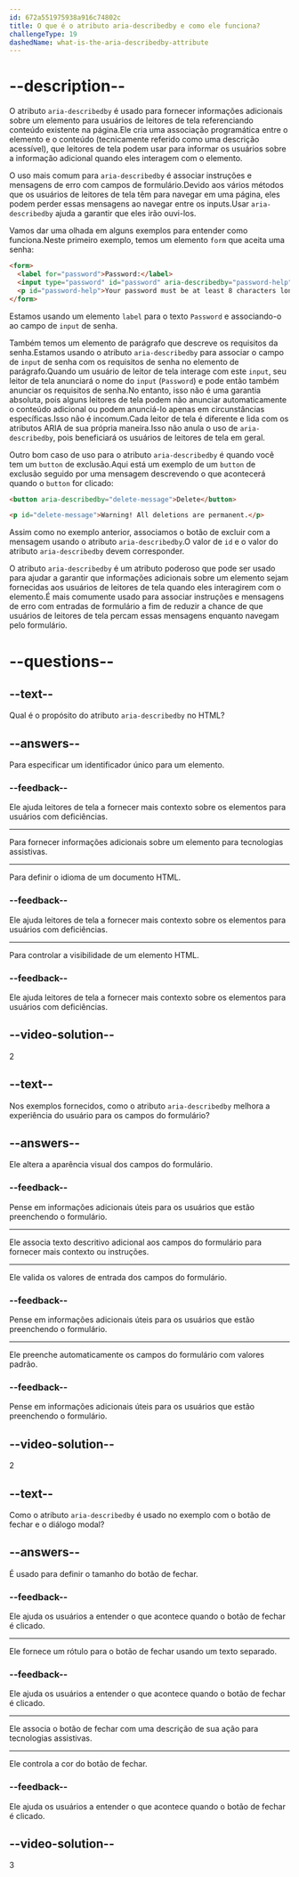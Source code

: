 ```yaml
---
id: 672a551975938a916c74802c
title: O que é o atributo aria-describedby e como ele funciona?
challengeType: 19
dashedName: what-is-the-aria-describedby-attribute
---
```


# --description--

O atributo `aria-describedby` é usado para fornecer informações adicionais sobre um elemento para usuários de leitores de tela referenciando conteúdo existente na página.Ele cria uma associação programática entre o elemento e o conteúdo (tecnicamente referido como uma descrição acessível), que leitores de tela podem usar para informar os usuários sobre a informação adicional quando eles interagem com o elemento. 

O uso mais comum para `aria-describedby` é associar instruções e mensagens de erro com campos de formulário.Devido aos vários métodos que os usuários de leitores de tela têm para navegar em uma página, eles podem perder essas mensagens ao navegar entre os inputs.Usar `aria-describedby` ajuda a garantir que eles irão ouvi-los.

Vamos dar uma olhada em alguns exemplos para entender como funciona.Neste primeiro exemplo, temos um elemento `form` que aceita uma senha:

```html
<form>
  <label for="password">Password:</label>
  <input type="password" id="password" aria-describedby="password-help" />
  <p id="password-help">Your password must be at least 8 characters long.</p>
</form>
```

Estamos usando um elemento `label` para o texto `Password` e associando-o ao campo de `input` de senha.

Também temos um elemento de parágrafo que descreve os requisitos da senha.Estamos usando o atributo `aria-describedby` para associar o campo de `input` de senha com os requisitos de senha no elemento de parágrafo.Quando um usuário de leitor de tela interage com este `input`, seu leitor de tela anunciará o nome do `input` (`Password`) e pode então também anunciar os requisitos de senha.No entanto, isso não é uma garantia absoluta, pois alguns leitores de tela podem não anunciar automaticamente o conteúdo adicional ou podem anunciá-lo apenas em circunstâncias específicas.Isso não é incomum.Cada leitor de tela é diferente e lida com os atributos ARIA de sua própria maneira.Isso não anula o uso de `aria-describedby`, pois beneficiará os usuários de leitores de tela em geral.

Outro bom caso de uso para o atributo `aria-describedby` é quando você tem um `button` de exclusão.Aqui está um exemplo de um `button` de exclusão seguido por uma mensagem descrevendo o que acontecerá quando o `button` for clicado:

```html
<button aria-describedby="delete-message">Delete</button>

<p id="delete-message">Warning! All deletions are permanent.</p>
```

Assim como no exemplo anterior, associamos o botão de excluir com a mensagem usando o atributo `aria-describedby`.O valor de `id` e o valor do atributo `aria-describedby` devem corresponder. 

O atributo `aria-describedby` é um atributo poderoso que pode ser usado para ajudar a garantir que informações adicionais sobre um elemento sejam fornecidas aos usuários de leitores de tela quando eles interagirem com o elemento.É mais comumente usado para associar instruções e mensagens de erro com entradas de formulário a fim de reduzir a chance de que usuários de leitores de tela percam essas mensagens enquanto navegam pelo formulário. 

# --questions--

## --text--

Qual é o propósito do atributo `aria-describedby` no HTML?

## --answers--

Para especificar um identificador único para um elemento.

### --feedback--

Ele ajuda leitores de tela a fornecer mais contexto sobre os elementos para usuários com deficiências.

---

Para fornecer informações adicionais sobre um elemento para tecnologias assistivas.

---

Para definir o idioma de um documento HTML.

### --feedback--

Ele ajuda leitores de tela a fornecer mais contexto sobre os elementos para usuários com deficiências.

---

Para controlar a visibilidade de um elemento HTML.

### --feedback--

Ele ajuda leitores de tela a fornecer mais contexto sobre os elementos para usuários com deficiências.

## --video-solution--

2

## --text--

Nos exemplos fornecidos, como o atributo `aria-describedby` melhora a experiência do usuário para os campos do formulário?

## --answers--

Ele altera a aparência visual dos campos do formulário.

### --feedback--

Pense em informações adicionais úteis para os usuários que estão preenchendo o formulário.

---

Ele associa texto descritivo adicional aos campos do formulário para fornecer mais contexto ou instruções.

---

Ele valida os valores de entrada dos campos do formulário.

### --feedback--

Pense em informações adicionais úteis para os usuários que estão preenchendo o formulário.

---

Ele preenche automaticamente os campos do formulário com valores padrão.

### --feedback--

Pense em informações adicionais úteis para os usuários que estão preenchendo o formulário.

## --video-solution--

2

## --text--

Como o atributo `aria-describedby` é usado no exemplo com o botão de fechar e o diálogo modal?

## --answers--

É usado para definir o tamanho do botão de fechar.

### --feedback--

Ele ajuda os usuários a entender o que acontece quando o botão de fechar é clicado.

---

Ele fornece um rótulo para o botão de fechar usando um texto separado.

### --feedback--

Ele ajuda os usuários a entender o que acontece quando o botão de fechar é clicado.

---

Ele associa o botão de fechar com uma descrição de sua ação para tecnologias assistivas.

---

Ele controla a cor do botão de fechar.

### --feedback--

Ele ajuda os usuários a entender o que acontece quando o botão de fechar é clicado.

## --video-solution--

3
